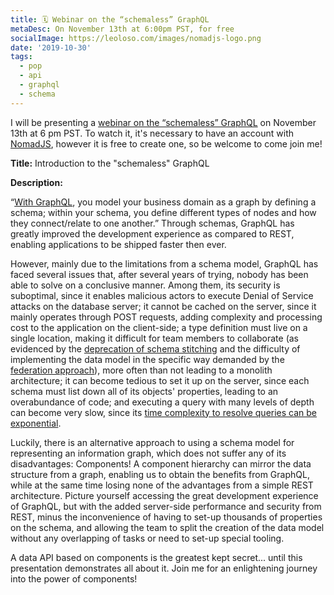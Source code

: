 ```yaml
---
title: 🗓 Webinar on the “schemaless” GraphQL
metaDesc: On November 13th at 6:00pm PST, for free
socialImage: https://leoloso.com/images/nomadjs-logo.png
date: '2019-10-30'
tags:
  - pop
  - api
  - graphql
  - schema
---
```


I will be presenting a [webinar on the “schemaless” GraphQL](https://nomadjs.com/live/kSk2ymG1OgnfnDchrCuVp/Introduction-to-the--schemaless--GraphQL/) on November 13th at 6 pm PST. To watch it, it's necessary to have an account with [NomadJS](https://nomadjs.com), however it is free to create one, so be welcome to come join me!

**Title:** Introduction to the "schemaless" GraphQL

**Description:**

“[With GraphQL](https://graphql.org/learn/thinking-in-graphs/#it-s-graphs-all-the-way-down-https-en-wikipedia-org-wiki-turtles-all-the-way-down), you model your business domain as a graph by defining a schema; within your schema, you define different types of nodes and how they connect/relate to one another.” Through schemas, GraphQL has greatly improved the development experience as compared to REST, enabling applications to be shipped faster then ever.

However, mainly due to the limitations from a schema model, GraphQL has faced several issues that, after several years of trying, nobody has been able to solve on a conclusive manner. Among them, its security is suboptimal, since it enables malicious actors to execute Denial of Service attacks on the database server; it cannot be cached on the server, since it mainly operates through POST requests, adding complexity and processing cost to the application on the client-side; a type definition must live on a single location, making it difficult for team members to collaborate (as evidenced by the [deprecation of schema stitching](https://www.apollographql.com/docs/graphql-tools/schema-stitching/) and the difficulty of implementing the data model in the specific way demanded by the [federation approach](https://www.apollographql.com/docs/apollo-server/federation/introduction/)), more often than not leading to a monolith architecture; it can become tedious to set it up on the server, since each schema must list down all of its objects' properties, leading to an overabundance of code; and executing a query with many levels of depth can become very slow, since its [time complexity to resolve queries can be exponential](http://olafhartig.de/files/HartigPerez_WWW2018_Preprint.pdf).

Luckily, there is an alternative approach to using a schema model for representing an information graph, which does not suffer any of its disadvantages: Components! A component hierarchy can mirror the data structure from a graph, enabling us to obtain the benefits from GraphQL, while at the same time losing none of the advantages from a simple REST architecture. Picture yourself accessing the great development experience of GraphQL, but with the added server-side performance and security from REST, minus the inconvenience of having to set-up thousands of properties on the schema, and allowing the team to split the creation of the data model without any overlapping of tasks or need to set-up special tooling. 

A data API based on components is the greatest kept secret... until this presentation demonstrates all about it. Join me for an enlightening journey into the power of components!

